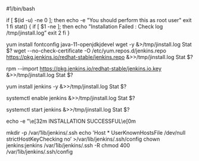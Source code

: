 #1/bin/bash

if [ $(id -u) -ne 0 ]; then
   echo -e "You should perform this as root user"
   exit 1
fi
stat() { 
    if [ $1 -ne  ]; then
       echo "Installation Failed : Check log /tmp/jinstall.log”
       exit 2
fi 
        }

   

yum install fontconfig java-11-openjdkjdevel wget -y &>/tmp/jinstall.log
Stat $?
wget --no-check-certificate -O /etc/yum.repos.d/jenkins.repo https://pkg.jenkins.io/redhat-stable/jenkins.repo &>>/tmp/jinstall.log
Stat $?

rpm --import https://pkg.jenkins.io/redhat-stable/jenkins.io.key &>>/tmp/jinstall.log
Stat $?

yum install jenkins -y &>>/tmp/jinstall.log
Stat $?

systemctl enable jenkins &>>/tmp/jinstall.log
Stat $?

systemctl start jenkins &>>/tmp/jinstall.log
Stat $?

echo -e "\e[32m INSTALLATION SUCCESSFUL\e[0m

mkdir -p /var/1ib/jenkins/.ssh
echo 'Host *
UserKnownHostsFile /dev/null
strictHostKeyChecking no’ >/var/lib/jenkins/.ssh/config
chown jenkins:jenkins /var/1ib/jenkins/.ssh -R
chmod 400 /var/1ib/jenkins/.ssh/config
